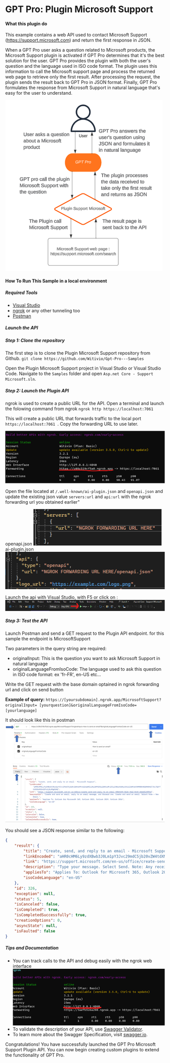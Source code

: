 # GPT Pro: Plugin Microsoft Support

#### What this plugin do

This example contains a web API used to contact Microsoft Support (https://support.microsoft.com) and return the first response in JSON.

When a GPT Pro user asks a question related to Microsoft products, the Microsoft Support plugin is activated if GPT Pro determines that it's the best solution for the user.
GPT Pro provides the plugin with both the user's question and the language used in ISO code format. The plugin uses this information to call the Microsoft support page and process the returned web page to retrieve only the first result.
After processing the request, the plugin sends the result back to GPT Pro in JSON format. Finally, GPT Pro formulates the response from Microsoft Support in natural language that's easy for the user to understand.

![Alt text](image.png)

#### How To Run This Sample in a local environment

##### Required Tools

- [Visual Studio](https://visualstudio.microsoft.com/fr/downloads/)
- [ngrok](https://ngrok.com/) or any other tunneling too
- [Postman](https://www.postman.com/)

##### Launch the API

##### Step 1: Clone the repository

The first step is to clone the Plugin Microsoft Support repository from Github.
`git clone https://github.com/Witivio/Gpt-Pro---Samples`

Open the Plugin Microsoft Support project in Visual Studio or Visual Studio Code. Navigate to the `Samples` folder and open `Asp.net Core - Support Microsoft.sln`.

##### Step 2: Launch the Plugin API

ngrok is used to create a public URL for the API.
Open a terminal and launch the folowing command from ngrok
`ngrok http https://localhost:7061 `

This will create a public URL that forwards traffic to the local port `https://localhost:7061 `. Copy the forwarding URL to use later.

![Alt text](ReadmeImages/image-1.png)

Open the file located at `/.well-known/ai-plugin.json` and `openapi.json` and update the existing json value `servers:url` and `api:url` with the ngrok forwarding url you obtained earlier"

openapi.json
![Alt text](ReadmeImages/image-6.png)
ai-plugin.json
![Alt text](ReadmeImages/image-5.png)

Launch the api with Visual Studio, with F5 or click on :
![Alt text](ReadmeImages/image.png)

##### Step 3: Test the API

Launch Postman and send a GET request to the Plugin API endpoint.
for this sample the endpoint is MicrosoftSupport

Two parameters in the query string are required:

- originalInput: This is the question you want to ask Microsoft Support in natural language
- originalLanguageFromIsoCode: The language used to ask this question in ISO code format: ex 'fr-FR', en-US etc...

Write the GET request with the base domain optained in ngrok forwarding url and click on send button

**Example of query:** `https://[yoursubdomain].ngrok.app/MicrosoftSupport?originalInput=
[yourquestion]&originalLanguageFromIsoCode=[yourlanguage]`

It should look like this in postman
![Alt text](ReadmeImages/image-3.png)

You should see a JSON response similar to the following:

```JSON
{
    "result": {
        "title": "Create, send, and reply to an email - Microsoft Support",
        "linkEncoded": "aHR0cHM6Ly9zdXBwb3J0Lm1pY3Jvc29mdC5jb20vZW4tdXMvb2ZmaWNlL2NyZWF0ZS1zZW5kLWFuZC1yZXBseS10by1hbi1lbWFpbC00MDBkNGQ0NS04ZTJkLTQ2YTItOGNiNS1kZGFiZjEyNDg5ZWQ",
        "link": "https://support.microsoft.com/en-us/office/create-send-and-reply-to-an-email-400d4d45-8e2d-46a2-8cb5-ddabf12489ed",
        "description": "Type your message. Select Send. Note: Any received attachment is not added to a reply automatically. Forward to share email with others. Select an email to forward. Select Forward. Add who you'd like to forward to. Add a note in the email body if you'd like. Select Send. Note: Any received attachment is added when forwarded. Want more?",
        "appliesTo": "Applies To: Outlook for Microsoft 365, Outlook 2021, Outlook 2019, Outlook 2016",
        "isoCodeLanguage": "en-US"
    },
    "id": 326,
    "exception": null,
    "status": 5,
    "isCanceled": false,
    "isCompleted": true,
    "isCompletedSuccessfully": true,
    "creationOptions": 0,
    "asyncState": null,
    "isFaulted": false
}
```

##### Tips and Documentation

- You can track calls to the API and debug easily with the ngrok web interface
  ![Alt text](ReadmeImages/image-2.png)
- To validate the description of your API, use [Swagger Validator](https://validator.swagger.io/).
- To learn more about the Swagger Specification, visit [swagger.io](https://swagger.io/specification/).

Congratulations! You have successfully launched the GPT Pro Microsoft Support Plugin API.
You can now begin creating custom plugins to extend the functionality of GPT Pro.
